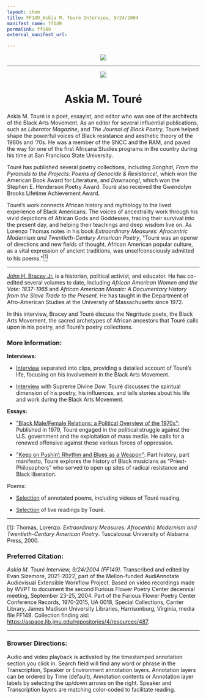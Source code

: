 ```yaml
---
layout: item
title: FF149_Askia M. Touré Interview, 9/24/2004
manifest_name: ff149
permalink: ff149
external_manifest_url: 

---
```

<!-- Add an essay or interpretive material below this line,
using HTML or markdown.  Do not modify this file above this line -->
<p style="text-align:center"><img src="https://apps.lib.jmu.edu/audiannotate/images/furious-flower-logo.jpg"></p>
<hr>
<p style="text-align:center"><img src="https://apps.lib.jmu.edu/audiannotate/images/askia_toure.jpg"></p>
<h1 style="text-align:center">Askia M. Touré</h1>
<p>Askia M. Touré is a poet, essayist, and editor who was one of the architects of the Black Arts Movement. As an editor for several influential publications, such as <i>Liberator Magazine</i>, and <i>The Journal of Black Poetry</i>, Touré helped shape the powerful voices of Black resistance and aesthetic theory of the 1960s and ‘70s. He was a member of the SNCC and the RAM, and paved the way for one of the first Africana Studies programs in the country during his time at San Francisco State University.</p>
<p>Touré has published several poetry collections, including <i>Songhai</i>, <i>From the Pyramids to the Projects: Poems of Genocide & Resistance!</i>, which won the American Book Award for Literature, and <i>Dawnsong!</i>, which won the Stephen E. Henderson Poetry Award. Touré also received the Gwendolyn Brooks Lifetime Achievement Award.</p>
<p>Touré’s work connects African history and mythology to the lived experience of Black Americans. The voices of ancestrality work through his vivid depictions of African Gods and Goddesses, tracing their survival into the present day, and helping their teachings and deep wisdom live on. As Lorenzo Thomas notes in his book <i>Extraordinary Measures: Afrocentric Modernism and Twentieth-Century American Poetry</i>, "Touré was an opener of directions and new fields of thought. African American popular culture, as a vital expression of ancient traditions, was unselfconsciously admitted to his poems."<a href="#fn1"><sup>[1]</sup></a></p> 
<hr>
<p><a href="https://www.umass.edu/afroam/member/john-bracey">John H. Bracey Jr.</a> is a historian, political activist, and educator. He has co-edited several volumes to date, including <i>African American Women and the Vote: 1837-1965</i> and <i>African American Mosaic: A Documentary History from the Slave Trade to the Present</i>. He has taught in the Department of Afro-American Studies at the University of Massachusetts since 1972.</p>

<p>In this interview, Bracey and Touré discuss the Negritude poets, the Black Arts Movement, the sacred archetypes of African ancestors that Touré calls upon in his poetry, and Touré’s poetry collections.</p>

<h3>More Information:</h3>

<b>Interviews:</b>
<ul><li><p><a href="https://www.thehistorymakers.org/biography/askia-toure-41">Interview</a> separated into clips, providing a detailed account of Touré’s life, focusing on his involvement in the Black Arts Movement.</p></li></ul>
<ul><li><p><a href="https://blackwritersmuseum.com/media.html">Interview</a> with Supreme Divine Dow. Touré discusses the spiritual dimension of his poetry, his influences, and tells stories about his life and work during the Black Arts Movement.</p></li></ul>

<b>Essays:</b>
<ul><li><p><a href="https://www.jstor.org/stable/41163856">"Black Male/Female Relations: a Political Overview of the 1970s"</a>: Published in 1979, Touré engaged in the political struggle against the U.S. government and the exploitation of mass media. He calls for a renewed offensive against these various forces of oppression.</p></li></ul>
<ul><li><p><a href="https://www.jstor.org/stable/j.ctt5vk2mr.16">"Keep on Pushin’: Rhythm and Blues as a Weapon"</a>: Part history, part manifesto, Touré explores the history of Black musicians as "Priest-Philosophers" who served to open up sites of radical resistance and Black liberation.</p></li></ul>

<p>Poems:</p>
<ul><li><p><a href="https://furiousflower.org/askia-toure">Selection</a> of annotated poems, including videos of Touré reading.</p></li></ul>
<ul><li><p><a href="http://492cafe.org/audio/people/toure.askia">Selection</a> of live readings by Touré.</p></li></ul>
<hr>
<p><a name="fn1">[1]</a>: Thomas, Lorenzo. <i>Extraordinary Measures: Afrocentric Modernism and Twentieth-Century American Poetry</i>. Tuscaloosa: University of Alabama Press, 2000.</p>
<h3>Preferred Citation:</h3>
<i>Askia M. Touré Interview, 9/24/2004 (FF149)</i>. Transcribed and edited by Evan Sizemore, 2021-2022, part of the Mellon-funded AudiAnnotate Audiovisual Extensible Workflow Project. Based on video recordings made by WVPT to document the second Furious Flower Poetry Center decennial meeting, September 23-25, 2004. Part of the Furious Flower Poetry Center Conference Records, 1970-2015, UA 0018, Special Collections, Carrier Library, James Madison University Libraries, Harrisonburg, Virginia, media file FF149. Collection finding aid: <a href="https://aspace.lib.jmu.edu/repositories/4/resources/487">https://aspace.lib.jmu.edu/repositories/4/resources/487</a>.
<hr>
<h3>Browser Directions:</h3> 
Audio and video playback is activated by the timestamped annotation section you click in. Search field will find any word or phrase in the Transcription, Speaker or Environment annotation layers. Annotation layers can be ordered by Time (default), Annotation contents or Annotation layer labels by selecting the up/down arrows on the right. Speaker and Transcription layers are matching color-coded to facilitate reading.
